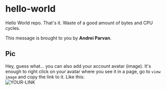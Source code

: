 # hello-world

Hello World repo. That's it. Waste of a good amount of bytes and CPU cycles.

This message is brought to you by **Andrei Parvan**.

## Pic

Hey, guess what... you can also add your account avatar (image). It's enough to right click on your avatar where you see it in a page, go to `view image` and copy the link to it.
Like this:  
![YOUR-LINK](https://avatars.githubusercontent.com/u/48530660?s=400&u=930c36c87592e5150de0fc23231e070f28271e83&v=4)
